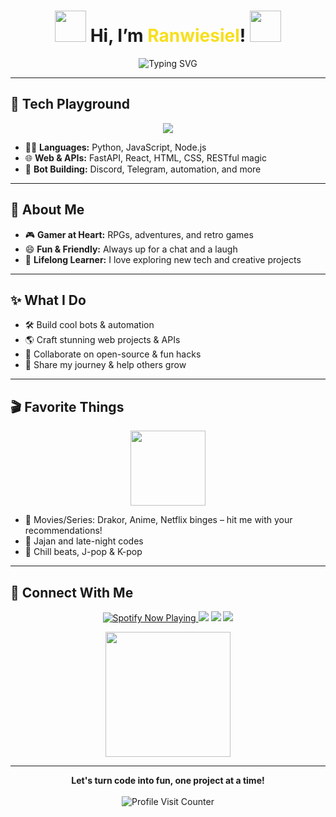 <!-- Ranwiesiel's Awesome GitHub Profile -->

<h1 align="center">
  <img src="https://media.giphy.com/media/3o85xA5pGv5P2TjA7y/giphy.gif" width="50"/> Hi, I’m <span style="color:#F7DF1E;">Ranwiesiel</span>! <img src="https://media.giphy.com/media/26uf9QPzzlKPvQG5K/giphy.gif" width="50"/>
</h1>

<p align="center">
  <img src="https://readme-typing-svg.demolab.com?font=Fira+Code&weight=700&pause=1000&color=F7DF1E&center=true&vCenter=true&width=600&lines=%F0%9F%8D%95+%F0%9F%8D%BF+Enjoy+the+holiday+%F0%9F%8E%AE+%F0%9F%98%84" alt="Typing SVG" />
</p>

---

## 🚀 Tech Playground

<p align="center">
  <img src="https://skillicons.dev/icons?i=python,js,nodejs,react,fastapi,flask,github,discord,mongodb,postgres,express,laravel,mysql" />
</p>

- 🧑‍💻 **Languages:** Python, JavaScript, Node.js
- 🌐 **Web & APIs:** FastAPI, React, HTML, CSS, RESTful magic
- 🤖 **Bot Building:** Discord, Telegram, automation, and more

---

## 🎉 About Me

- 🎮 **Gamer at Heart:** RPGs, adventures, and retro games
- 😄 **Fun & Friendly:** Always up for a chat and a laugh
- 🧩 **Lifelong Learner:** I love exploring new tech and creative projects

---

## ✨ What I Do

- 🛠️ Build cool bots & automation
- 🌎 Craft stunning web projects & APIs
- 🤩 Collaborate on open-source & fun hacks
- 💬 Share my journey & help others grow

---

## 🎬 Favorite Things

<p align="center">
  <img src="https://media3.giphy.com/media/v1.Y2lkPTZjMDliOTUyaXBza3JxaTB5ZG96Mm9ldGwwZjRreDRxcTdia3N2dWNnZTB1dDU5diZlcD12MV9pbnRlcm5hbF9naWZfYnlfaWQmY3Q9Zw/tHIRLHtNwxpjIFqPdV/giphy.gif" width="120"/>
</p>

- 🎥 Movies/Series: Drakor, Anime, Netflix binges – hit me with your recommendations!
- 🍕 Jajan and late-night codes
- 🎵 Chill beats, J-pop & K-pop

---

## 📮 Connect With Me

<p align="center">

<a href="https://spotify-github-profile.kittinanx.com/api/view?uid=31oblzvzm5eg4ujodf2xzv3xt5qe&cover_image=true&theme=default&show_offline=false&background_color=121212&interchange=true&bar_color_cover=true" target="_blank">
    <img src="https://spotify-github-profile.kittinanx.com/api/view?uid=31oblzvzm5eg4ujodf2xzv3xt5qe&cover_image=true&theme=default&show_offline=false&background_color=121212&interchange=true&bar_color_cover=true" alt="Spotify Now Playing" />
  </a>
  <a href="https://github.com/Ranwiesiel" target="_blank"><img src="https://img.shields.io/badge/GitHub-181717?style=for-the-badge&logo=github&logoColor=white"/></a>
  <a href="https://discord.com/users/592585000663121930" target="_blank"><img src="https://img.shields.io/badge/Discord-5865F2?style=for-the-badge&logo=discord&logoColor=white"/></a>
  <a href="mailto:ronggofc@gmail.com" target="_blank"><img src="https://img.shields.io/badge/Email-EA4335?style=for-the-badge&logo=gmail&logoColor=white"/></a>
</p>

<p align="center">
  <img src="https://media.giphy.com/media/26ufnwz3wDUli7GU0/giphy.gif" width="200"/>
</p>

---

<p align="center">
  <b>Let's turn code into fun, one project at a time!</b>
  <br>
	<br>
  <img src="https://komarev.com/ghpvc/?username=Ranwiesiel&label=Orang+Gabut" alt="Profile Visit Counter"/>
</p>
